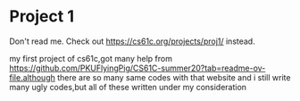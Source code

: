 # Project 1 
Don't read me. Check out https://cs61c.org/projects/proj1/ instead.

my first project of cs61c,got many help from https://github.com/PKUFlyingPig/CS61C-summer20?tab=readme-ov-file.although there are so many same codes with that website and i still write many ugly codes,but all of these written under my consideration  
